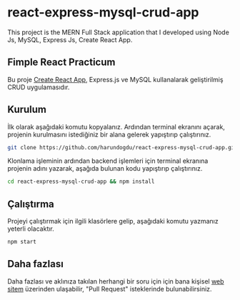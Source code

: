 # react-express-mysql-crud-app
This project is the MERN Full Stack application that I developed using Node Js, MySQL, Express Js, Create React App.

## Fimple React Practicum

Bu proje [Create React App](https://github.com/facebook/create-react-app), Express.js ve MySQL kullanalarak geliştirilmiş CRUD uygulamasıdır. 

## Kurulum

İlk olarak aşağıdaki komutu kopyalanız. Ardından terminal ekranını açarak, projenin kurulmasını istediğiniz bir alana gelerek yapıştırıp çalıştırınız.

```sh
git clone https://github.com/harundogdu/react-express-mysql-crud-app.git
```

Klonlama işleminin ardından backend işlemleri için terminal ekranına projenin adını yazarak, aşağıda bulunan kodu yapıştırıp çalıştırınız.

```sh
cd react-express-mysql-crud-app && npm install
```

## Çalıştırma

Projeyi çalıştırmak için ilgili klasörlere gelip, aşağıdaki komutu yazmanız yeterli olacaktır.
```sh
npm start
```

## Daha fazlası

Daha fazlası ve aklınıza takılan herhangi bir soru için için bana kişisel [web sitem](https://harundogdu.com/) üzerinden ulaşabilir, "Pull Request" isteklerinde bulunabilirsiniz.
